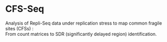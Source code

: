 # CFS-Seq

 Analysis of Repli-Seq data under replication stress to map common fragile sites (CFSs) :   
 From count matrices to SDR (significantly delayed region) identification.
